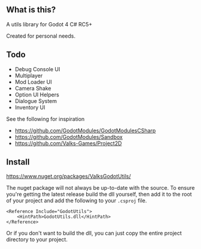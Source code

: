 ## What is this?
A utils library for Godot 4 C# RC5+

Created for personal needs.

## Todo
- Debug Console UI
- Multiplayer
- Mod Loader UI
- Camera Shake
- Option UI Helpers
- Dialogue System
- Inventory UI

See the following for inspiration
- https://github.com/GodotModules/GodotModulesCSharp
- https://github.com/GodotModules/Sandbox
- https://github.com/Valks-Games/Project2D

## Install
https://www.nuget.org/packages/ValksGodotUtils/

The nuget package will not always be up-to-date with the source. To ensure you're getting the latest release build the dll yourself, then add it to the root of your project and add the following to your `.csproj` file. 

```csproj
<Reference Include="GodotUtils">
    <HintPath>GodotUtils.dll</HintPath>
</Reference>
```

Or if you don't want to build the dll, you can just copy the entire project directory to your project.
